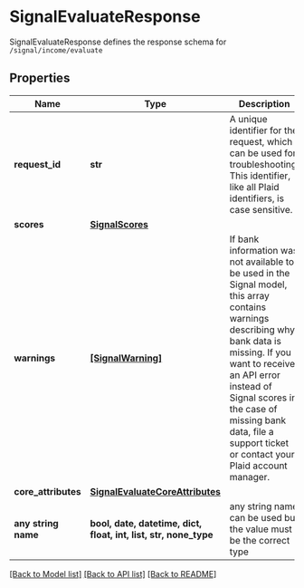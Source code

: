 # SignalEvaluateResponse

SignalEvaluateResponse defines the response schema for `/signal/income/evaluate`

## Properties
Name | Type | Description | Notes
------------ | ------------- | ------------- | -------------
**request_id** | **str** | A unique identifier for the request, which can be used for troubleshooting. This identifier, like all Plaid identifiers, is case sensitive. | 
**scores** | [**SignalScores**](SignalScores.md) |  | 
**warnings** | [**[SignalWarning]**](SignalWarning.md) | If bank information was not available to be used in the Signal model, this array contains warnings describing why bank data is missing. If you want to receive an API error instead of Signal scores in the case of missing bank data, file a support ticket or contact your Plaid account manager. | 
**core_attributes** | [**SignalEvaluateCoreAttributes**](SignalEvaluateCoreAttributes.md) |  | [optional] 
**any string name** | **bool, date, datetime, dict, float, int, list, str, none_type** | any string name can be used but the value must be the correct type | [optional]

[[Back to Model list]](../README.md#documentation-for-models) [[Back to API list]](../README.md#documentation-for-api-endpoints) [[Back to README]](../README.md)


